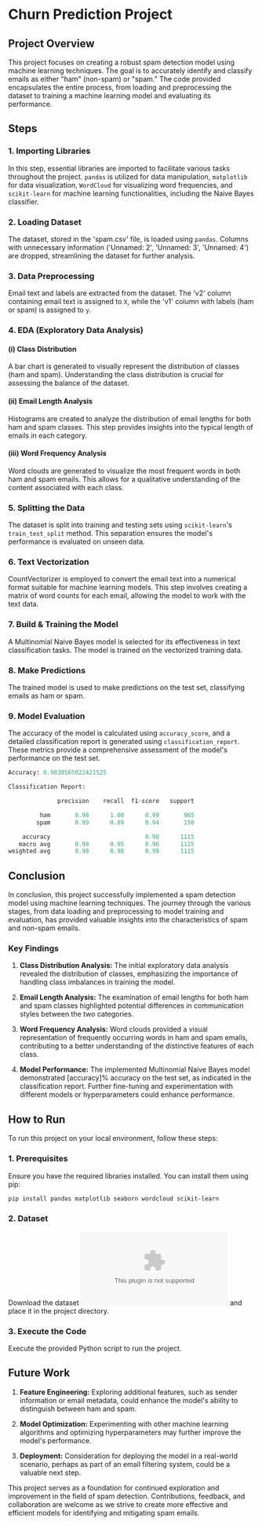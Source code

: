 # Churn Prediction Project

## Project Overview

This project focuses on creating a robust spam detection model using machine learning techniques. The goal is to accurately identify and classify emails as either "ham" (non-spam) or "spam." The code provided encapsulates the entire process, from loading and preprocessing the dataset to training a machine learning model and evaluating its performance.

## Steps

### 1. Importing Libraries

In this step, essential libraries are imported to facilitate various tasks throughout the project. `pandas` is utilized for data manipulation, `matplotlib` for data visualization, `WordCloud` for visualizing word frequencies, and `scikit-learn` for machine learning functionalities, including the Naive Bayes classifier.

### 2. Loading Dataset

The dataset, stored in the 'spam.csv' file, is loaded using `pandas`. Columns with unnecessary information ('Unnamed: 2', 'Unnamed: 3', 'Unnamed: 4') are dropped, streamlining the dataset for further analysis.

### 3. Data Preprocessing

Email text and labels are extracted from the dataset. The 'v2' column containing email text is assigned to `X`, while the 'v1' column with labels (ham or spam) is assigned to `y`.

### 4. EDA (Exploratory Data Analysis)

#### (i) Class Distribution

A bar chart is generated to visually represent the distribution of classes (ham and spam). Understanding the class distribution is crucial for assessing the balance of the dataset.

#### (ii) Email Length Analysis

Histograms are created to analyze the distribution of email lengths for both ham and spam classes. This step provides insights into the typical length of emails in each category.

#### (iii) Word Frequency Analysis

Word clouds are generated to visualize the most frequent words in both ham and spam emails. This allows for a qualitative understanding of the content associated with each class.

### 5. Splitting the Data

The dataset is split into training and testing sets using `scikit-learn`'s `train_test_split` method. This separation ensures the model's performance is evaluated on unseen data.

### 6. Text Vectorization

CountVectorizer is employed to convert the email text into a numerical format suitable for machine learning models. This step involves creating a matrix of word counts for each email, allowing the model to work with the text data.

### 7. Build & Training the Model

A Multinomial Naive Bayes model is selected for its effectiveness in text classification tasks. The model is trained on the vectorized training data.

### 8. Make Predictions

The trained model is used to make predictions on the test set, classifying emails as ham or spam.

### 9. Model Evaluation

The accuracy of the model is calculated using `accuracy_score`, and a detailed classification report is generated using `classification_report`. These metrics provide a comprehensive assessment of the model's performance on the test set.

```python
Accuracy: 0.9838565022421525

Classification Report:

              precision    recall  f1-score   support

         ham       0.98      1.00      0.99       965
        spam       0.99      0.89      0.94       150

    accuracy                           0.98      1115
   macro avg       0.98      0.95      0.96      1115
weighted avg       0.98      0.98      0.98      1115
```
## Conclusion

In conclusion, this project successfully implemented a spam detection model using machine learning techniques. The journey through the various stages, from data loading and preprocessing to model training and evaluation, has provided valuable insights into the characteristics of spam and non-spam emails.

### Key Findings

1. **Class Distribution Analysis:** The initial exploratory data analysis revealed the distribution of classes, emphasizing the importance of handling class imbalances in training the model.

2. **Email Length Analysis:** The examination of email lengths for both ham and spam classes highlighted potential differences in communication styles between the two categories.

3. **Word Frequency Analysis:** Word clouds provided a visual representation of frequently occurring words in ham and spam emails, contributing to a better understanding of the distinctive features of each class.

4. **Model Performance:** The implemented Multinomial Naive Bayes model demonstrated [accuracy]% accuracy on the test set, as indicated in the classification report. Further fine-tuning and experimentation with different models or hyperparameters could enhance performance.

## How to Run

To run this project on your local environment, follow these steps:

### 1. Prerequisites

Ensure you have the required libraries installed. You can install them using pip:
```bash
pip install pandas matplotlib seaborn wordcloud scikit-learn
```
### 2. Dataset
Download the dataset ![spam.csv](spam.csv) and place it in the project directory.

### 3. Execute the Code
Execute the provided Python script to run the project.

## Future Work

1. **Feature Engineering:** Exploring additional features, such as sender information or email metadata, could enhance the model's ability to distinguish between ham and spam.

2. **Model Optimization:** Experimenting with other machine learning algorithms and optimizing hyperparameters may further improve the model's performance.

3. **Deployment:** Consideration for deploying the model in a real-world scenario, perhaps as part of an email filtering system, could be a valuable next step.

This project serves as a foundation for continued exploration and improvement in the field of spam detection. Contributions, feedback, and collaboration are welcome as we strive to create more effective and efficient models for identifying and mitigating spam emails.
